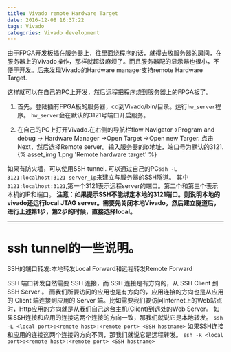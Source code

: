 ```yaml
---
title: Vivado remote Hardware Target
date: 2016-12-08 16:37:22
tags: Vivado
categories: Vivado development
---
```


由于FPGA开发板插在服务器上，往里面烧程序的话，就得去放服务器的房间，在服务器上的Vivado操作，那样就超级麻烦了。而且服务器配的显示器也很小，不便于开发。后来发现Vivado的Hardware manager支持remote Hardware Target.
<!-- more -->

这样就可以在自己的PC上开发，然后远程把程序烧到服务器上的FPGA板了。

1. 首先，登陆插有FPGA板的服务器，cd到Vivado/bin/目录。运行`hw_server`程序。
`hw_server`会在默认的3121号端口开启服务。

2. 在自己的PC上打开Vivado.在右侧的导航栏flow Navigator->Program and debug -> Hardware Manager ->Open Target ->Open new Targer.
点击Next，然后选择Remote server。输入服务器的ip地址，端口号为默认的3121.
{% asset_img 1.png 'Remote hardware target' %}

如果有防火墙，可以使用SSH tunnel.
可以通过自己的PC`ssh -L 3121:localhost:3121 server_ip`来建立与服务器的SSH隧道。
其中`3121:localhost:3121`,第一个3121表示远程server的端口。第二个和第三个表示本机的IP和端口。
**注意：如果提示SSH不能绑定本地的3121端口。则说明本地的vivado还运行local JTAG server。需要先关闭本地Vivado。然后建立隧道后，进行上述第1步，第2步的时候，直接选择local。**


---

# ssh tunnel的一些说明。

SSH的端口转发:本地转发Local Forward和远程转发Remote Forward

SSH 端口转发自然需要 SSH 连接，而 SSH 连接是有方向的，从 SSH Client 到 SSH Server 。
而我们所要访问的应用也是有方向的，应用连接的方向也是从应用的 Client 端连接到应用的 Server 端。比如需要我们要访问Internet上的Web站点时，Http应用的方向就是从我们自己这台主机(Client)到远处的Web Server。
如果SSH连接和应用的连接这两个连接的方向一致，那我们就说它是本地转发。
`ssh -L <local port>:<remote host>:<remote port> <SSH hostname>`
如果SSH连接和应用的连接这两个连接的方向不同，那我们就说它是远程转发。
`ssh -R <local port>:<remote host>:<remote port> <SSH hostname>`